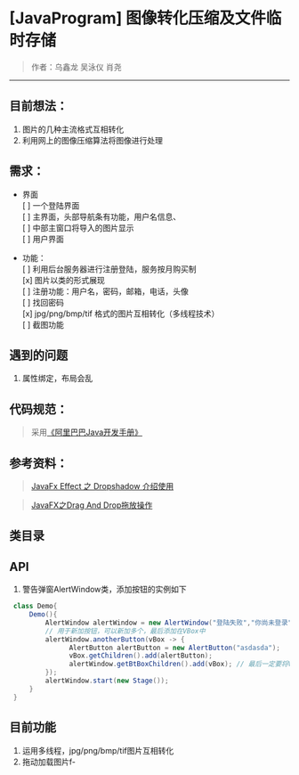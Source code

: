 # [JavaProgram] 图像转化压缩及文件临时存储
>作者：乌鑫龙 吴泳仪 肖尧
---
## 目前想法：
  1. 图片的几种主流格式互相转化 
  2. 利用网上的图像压缩算法将图像进行处理
  
## 需求：

 - 界面   
 [ ] 一个登陆界面   
 [ ] 主界面，头部导航条有功能，用户名信息、    
 [ ] 中部主窗口将导入的图片显示   
 [ ] 用户界面     

 - 功能：   
 [ ] 利用后台服务器进行注册登陆，服务按月购买制  
 [x] 图片以类的形式展现  
 [ ] 注册功能：用户名，密码，邮箱，电话，头像  
 [ ] 找回密码  
 [x] jpg/png/bmp/tif 格式的图片互相转化（多线程技术）  
 [ ] 截图功能
 
 ## 遇到的问题
 1. 属性绑定，布局会乱
 
 ## 代码规范：
 > 采用[《阿里巴巴Java开发手册》](https://github.com/alibaba/p3c/blob/master/%E9%98%BF%E9%87%8C%E5%B7%B4%E5%B7%B4Java%E5%BC%80%E5%8F%91%E6%89%8B%E5%86%8C%EF%BC%88%E5%8D%8E%E5%B1%B1%E7%89%88%EF%BC%89.pdf)

## 参考资料：
> [JavaFx Effect 之 Dropshadow 介绍使用](https://blog.csdn.net/qq_22571159/article/details/86570727)

>[JavaFX之Drag And Drop拖放操作](https://blog.csdn.net/wingfourever/article/details/8858782)


## 类目录   
   
## API
   1. 警告弹窗AlertWindow类，添加按钮的实例如下    
   ```java
    class Demo{
        Demo(){
            AlertWindow alertWindow = new AlertWindow("登陆失败","你尚未登录");  // 此处写警告弹窗的标题和内容
            // 用于新加按钮，可以新加多个，最后添加在VBox中
            alertWindow.anotherButton(vBox -> {
                  AlertButton alertButton = new AlertButton("asdasda");        //写新加按钮的名字
                  vBox.getChildren().add(alertButton);
                  alertWindow.getBtBoxChildren().add(vBox); // 最后一定要将VBox添加进alertWindow的btbox中
            });
            alertWindow.start(new Stage());
        }
    }
   ``` 

## 目前功能
1. 运用多线程，jpg/png/bmp/tif图片互相转化
2. 拖动加载图片f-